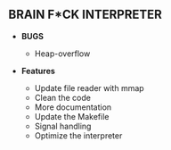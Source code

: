 BRAIN F\*CK INTERPRETER
--------------------

* **BUGS**
    - Heap-overflow

* **Features**
    - Update file reader with mmap
    - Clean the code
    - More documentation
    - Update the Makefile
    - Signal handling
    - Optimize the interpreter
